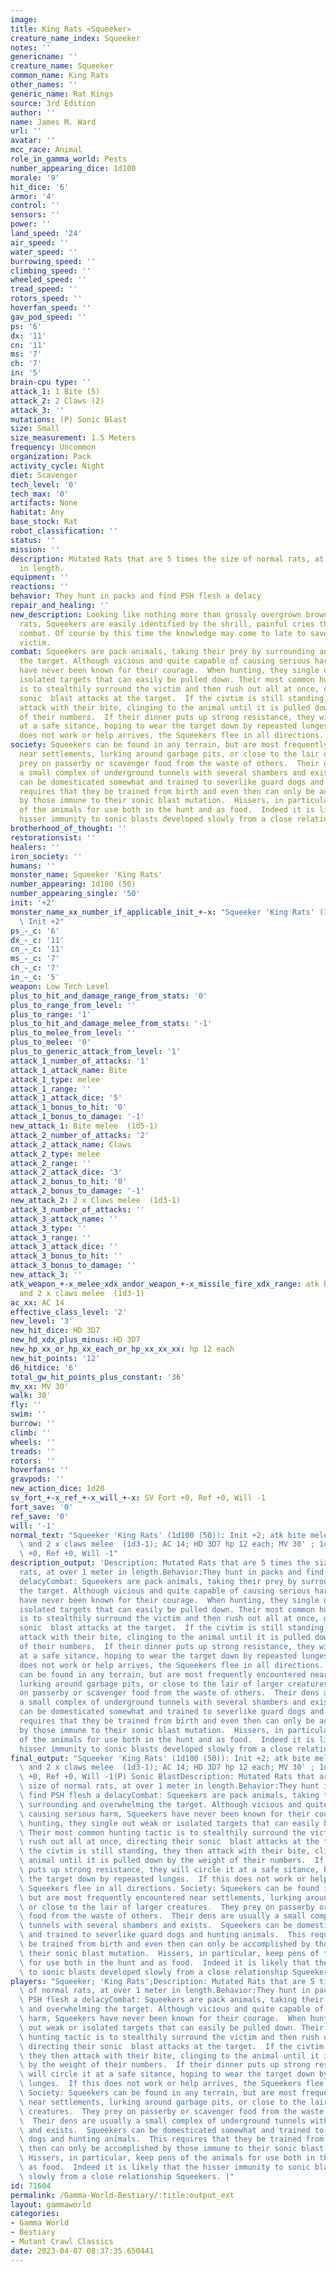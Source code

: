 ```yaml
---
image: 
title: King Rats «Squeeker»
creature_name_index: Squeeker
notes: ''
genericname: ''
creature_name: Squeeker
common_name: King Rats
other_names: ''
generic_name: Rat Kings
source: 3rd Edition
author: ''
name: James M. Ward
url: ''
avatar: ''
mcc_race: Animal
role_in_gamma_world: Pests
number_appearing_dice: 1d100
morale: '9'
hit_dice: '6'
armor: '4'
control: ''
sensors: ''
power: ''
land_speed: '24'
air_speed: ''
water_speed: ''
burrowing_speed: ''
climbing_speed: ''
wheeled_speed: ''
tread_speed: ''
rotors_speed: ''
hoverfan_speed: ''
gav_pod_speed: ''
ps: '6'
dx: '11'
cn: '11'
ms: '7'
ch: '7'
in: '5'
brain-cpu type: ''
attack_1: 1 Bite (5)
attack_2: 2 Claws (2)
attack_3: ''
mutations: (P) Sonic Blast
size: Small
size_measurement: 1.5 Meters
frequency: Uncommon
organization: Pack
activity_cycle: Night
diet: Scavenger
tech_level: '0'
tech_max: '0'
artifacts: None
habitat: Any
base_stock: Rat
robot_classification: ''
status: ''
mission: ''
description: Mutated Rats that are 5 times the size of normal rats, at over 1 meter
  in length.
equipment: ''
reactions: ''
behavior: They hunt in packs and find PSH flesh a delacy
repair_and_healing: ''
new_description: Looking like nothing more than grossly overgrown brownish or rust-colored
  rats, Squeekers are easily identified by the shrill, painful cries they make in
  combat. Of course by this time the knowledge may come to late to save the intended
  victim.
combat: Squeekers are pack animals, taking their prey by surrounding and overwhelming
  the target. Although vicious and quite capable of causing serious harm, Squeekers
  have never been known for their courage.  When hunting, they single out weak or
  isolated targets that can easily be pulled down. Their most common hunting tactic
  is to stealthily surround the victim and then rush out all at once, directing their
  sonic  blast attacks at the target.  If the civtim is still standing, they then
  attack with their bite, clinging to the animal until it is pulled down by the weight
  of their numbers.  If their dinner puts up strong resistance, they will circle it
  at a safe sitance, hoping to wear the target down by repeasted lunges.  If this
  does not work or help arrives, the Squeekers flee in all directions.
society: Squeekers can be found in any terrain, but are most frequently encountered
  near settlements, lurking around garbage pits, or close to the lair of larger creatures.  They
  prey on passerby or scavenger food from the waste of others.  Their dens are usually
  a small complex of underground tunnels with several shambers and exists.  Squeekers
  can be domesticated somewhat and trained to severlike guard dogs and hunting animals.  This
  requires that they be trained from birth and even then can only be accomplished
  by those immune to their sonic blast mutation.  Hissers, in particular, keep pens
  of the animals for use both in the hunt and as food.  Indeed it is likely that the
  hisser immunity to sonic blasts developed slowly from a close relationship Squeekers.
brotherhood_of_thought: ''
restorationsist: ''
healers: ''
iron_society: ''
humans: ''
monster_name: Squeeker 'King Rats'
number_appearing: 1d100 (50)
number_appearing_single: '50'
init: '+2'
monster_name_xx_number_if_applicable_init_+-x: "Squeeker 'King Rats' (1d100 (50)):\
  \ Init +2"
ps_-_c: '6'
dx_-_c: '11'
cn_-_c: '11'
ms_-_c: '7'
ch_-_c: '7'
in_-_c: '5'
weapon: Low Tech Level
plus_to_hit_and_damage_range_from_stats: '0'
plus_to_range_from_level: ''
plus_to_range: '1'
plus_to_hit_and_damage_melee_from_stats: '-1'
plus_to_melee_from_level: ''
plus_to_melee: '0'
plus_to_generic_attack_from_level: '1'
attack_1_number_of_attacks: '1'
attack_1_attack_name: Bite
attack_1_type: melee
attack_1_range: ''
attack_1_attack_dice: '5'
attack_1_bonus_to_hit: '0'
attack_1_bonus_to_damage: '-1'
new_attack_1: Bite melee  (1d5-1)
attack_2_number_of_attacks: '2'
attack_2_attack_name: Claws
attack_2_type: melee
attack_2_range: ''
attack_2_attack_dice: '3'
attack_2_bonus_to_hit: '0'
attack_2_bonus_to_damage: '-1'
new_attack_2: 2 x Claws melee  (1d3-1)
attack_3_number_of_attacks: ''
attack_3_attack_name: ''
attack_3_type: ''
attack_3_range: ''
attack_3_attack_dice: ''
attack_3_bonus_to_hit: ''
attack_3_bonus_to_damage: ''
new_attack_3: ''
atk_weapon_+-x_melee_xdx_andor_weapon_+-x_missile_fire_xdx_range: atk bite melee  (1d5-1)
  and 2 x claws melee  (1d3-1)
ac_xx: AC 14
effective_class_level: '2'
new_level: '3'
new_hit_dice: HD 3D7
new_hd_xdx_plus_minus: HD 3D7
new_hp_xx_or_hp_xx_each_or_hp_xx_xx_xx: hp 12 each
new_hit_points: '12'
d6_hitdice: '6'
total_gw_hit_points_plus_constant: '36'
mv_xx: MV 30'
walk: 30'
fly: ''
swim: ''
burrow: ''
climb: ''
wheels: ''
treads: ''
rotors: ''
hoverfans: ''
gravpods: ''
new_action_dice: 1d20
sv_fort_+-x_ref_+-x_will_+-x: SV Fort +0, Ref +0, Will -1
fort_save: '0'
ref_save: '0'
will: '-1'
normal_text: "Squeeker 'King Rats' (1d100 (50)): Init +2; atk bite melee  (1d5-1)\
  \ and 2 x claws melee  (1d3-1); AC 14; HD 3D7 hp 12 each; MV 30' ; 1d20; SV Fort\
  \ +0, Ref +0, Will -1"
description_output: 'Description: Mutated Rats that are 5 times the size of normal
  rats, at over 1 meter in length.Behavior:They hunt in packs and find PSH flesh a
  delacyCombat: Squeekers are pack animals, taking their prey by surrounding and overwhelming
  the target. Although vicious and quite capable of causing serious harm, Squeekers
  have never been known for their courage.  When hunting, they single out weak or
  isolated targets that can easily be pulled down. Their most common hunting tactic
  is to stealthily surround the victim and then rush out all at once, directing their
  sonic  blast attacks at the target.  If the civtim is still standing, they then
  attack with their bite, clinging to the animal until it is pulled down by the weight
  of their numbers.  If their dinner puts up strong resistance, they will circle it
  at a safe sitance, hoping to wear the target down by repeasted lunges.  If this
  does not work or help arrives, the Squeekers flee in all directions. Society: Squeekers
  can be found in any terrain, but are most frequently encountered near settlements,
  lurking around garbage pits, or close to the lair of larger creatures.  They prey
  on passerby or scavenger food from the waste of others.  Their dens are usually
  a small complex of underground tunnels with several shambers and exists.  Squeekers
  can be domesticated somewhat and trained to severlike guard dogs and hunting animals.  This
  requires that they be trained from birth and even then can only be accomplished
  by those immune to their sonic blast mutation.  Hissers, in particular, keep pens
  of the animals for use both in the hunt and as food.  Indeed it is likely that the
  hisser immunity to sonic blasts developed slowly from a close relationship Squeekers.'
final_output: "Squeeker 'King Rats' (1d100 (50)): Init +2; atk bite melee  (1d5-1)\
  \ and 2 x claws melee  (1d3-1); AC 14; HD 3D7 hp 12 each; MV 30' ; 1d20; SV Fort\
  \ +0, Ref +0, Will -1(P) Sonic BlastDescription: Mutated Rats that are 5 times the\
  \ size of normal rats, at over 1 meter in length.Behavior:They hunt in packs and\
  \ find PSH flesh a delacyCombat: Squeekers are pack animals, taking their prey by\
  \ surrounding and overwhelming the target. Although vicious and quite capable of\
  \ causing serious harm, Squeekers have never been known for their courage.  When\
  \ hunting, they single out weak or isolated targets that can easily be pulled down.\
  \ Their most common hunting tactic is to stealthily surround the victim and then\
  \ rush out all at once, directing their sonic  blast attacks at the target.  If\
  \ the civtim is still standing, they then attack with their bite, clinging to the\
  \ animal until it is pulled down by the weight of their numbers.  If their dinner\
  \ puts up strong resistance, they will circle it at a safe sitance, hoping to wear\
  \ the target down by repeasted lunges.  If this does not work or help arrives, the\
  \ Squeekers flee in all directions. Society: Squeekers can be found in any terrain,\
  \ but are most frequently encountered near settlements, lurking around garbage pits,\
  \ or close to the lair of larger creatures.  They prey on passerby or scavenger\
  \ food from the waste of others.  Their dens are usually a small complex of underground\
  \ tunnels with several shambers and exists.  Squeekers can be domesticated somewhat\
  \ and trained to severlike guard dogs and hunting animals.  This requires that they\
  \ be trained from birth and even then can only be accomplished by those immune to\
  \ their sonic blast mutation.  Hissers, in particular, keep pens of the animals\
  \ for use both in the hunt and as food.  Indeed it is likely that the hisser immunity\
  \ to sonic blasts developed slowly from a close relationship Squeekers."
players: "Squeeker; 'King Rats';Description: Mutated Rats that are 5 times the size\
  \ of normal rats, at over 1 meter in length.Behavior:They hunt in packs and find\
  \ PSH flesh a delacyCombat: Squeekers are pack animals, taking their prey by surrounding\
  \ and overwhelming the target. Although vicious and quite capable of causing serious\
  \ harm, Squeekers have never been known for their courage.  When hunting, they single\
  \ out weak or isolated targets that can easily be pulled down. Their most common\
  \ hunting tactic is to stealthily surround the victim and then rush out all at once,\
  \ directing their sonic  blast attacks at the target.  If the civtim is still standing,\
  \ they then attack with their bite, clinging to the animal until it is pulled down\
  \ by the weight of their numbers.  If their dinner puts up strong resistance, they\
  \ will circle it at a safe sitance, hoping to wear the target down by repeasted\
  \ lunges.  If this does not work or help arrives, the Squeekers flee in all directions.\
  \ Society: Squeekers can be found in any terrain, but are most frequently encountered\
  \ near settlements, lurking around garbage pits, or close to the lair of larger\
  \ creatures.  They prey on passerby or scavenger food from the waste of others.\
  \  Their dens are usually a small complex of underground tunnels with several shambers\
  \ and exists.  Squeekers can be domesticated somewhat and trained to severlike guard\
  \ dogs and hunting animals.  This requires that they be trained from birth and even\
  \ then can only be accomplished by those immune to their sonic blast mutation. \
  \ Hissers, in particular, keep pens of the animals for use both in the hunt and\
  \ as food.  Indeed it is likely that the hisser immunity to sonic blasts developed\
  \ slowly from a close relationship Squeekers. |"
id: 71604
permalink: /Gamma-World-Bestiary/:title:output_ext
layout: gammaworld
categories:
- Gamma World
- Bestiary
- Mutant Crawl Classics
date: 2023-04-07 08:37:35.650441
---
```

